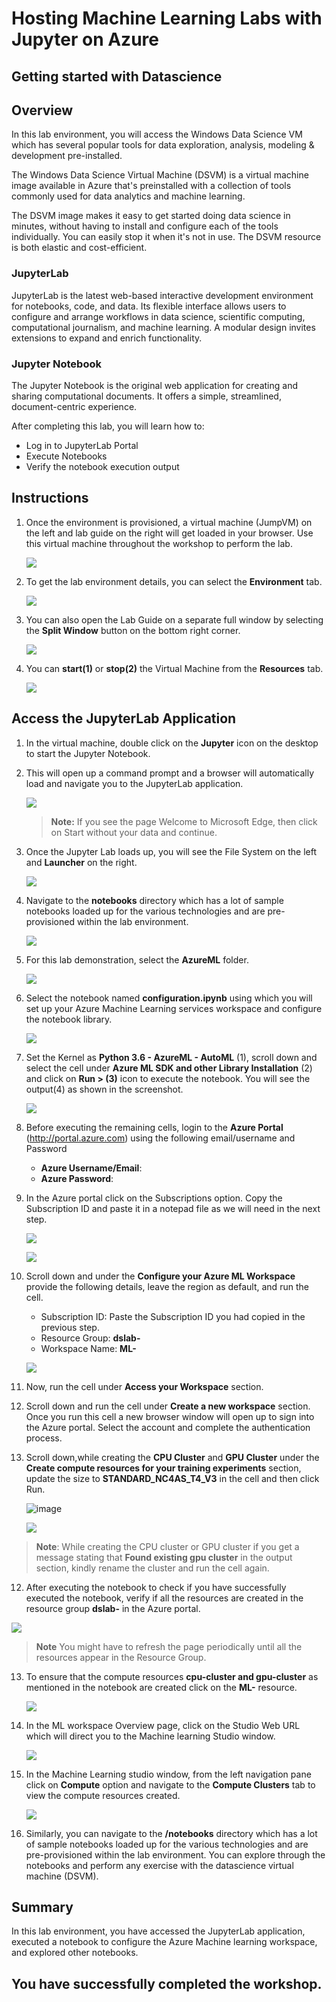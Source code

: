 # Hosting Machine Learning Labs with Jupyter on Azure

## Getting started with Datascience

## Overview

In this lab environment, you will access the Windows Data Science VM which has several popular tools for data exploration, analysis, modeling & development pre-installed.

The Windows Data Science Virtual Machine (DSVM) is a virtual machine image available in Azure that's preinstalled with a collection of tools commonly used for data analytics and machine learning.

The DSVM image makes it easy to get started doing data science in minutes, without having to install and configure each of the tools individually. You can easily stop it when it's not in use. The DSVM resource is both elastic and cost-efficient.

### JupyterLab
JupyterLab is the latest web-based interactive development environment for notebooks, code, and data. Its flexible interface allows users to configure and arrange workflows in data science, scientific computing, computational journalism, and machine learning. A modular design invites extensions to expand and enrich functionality.

### Jupyter Notebook
The Jupyter Notebook is the original web application for creating and sharing computational documents. It offers a simple, streamlined, document-centric experience.

After completing this lab, you will learn how to:

- Log in to JupyterLab Portal
- Execute Notebooks
- Verify the notebook execution output

## Instructions

1. Once the environment is provisioned, a virtual machine (JumpVM) on the left and lab guide on the right will get loaded in your browser. Use this virtual machine throughout the workshop to perform the lab.

   ![](../images/gp1.1.png)

2. To get the lab environment details, you can select the **Environment** tab.
   
   ![](../images/gp2.png)

3. You can also open the Lab Guide on a separate full window by selecting the **Split Window** button on the bottom right corner.
   
   ![](../images/gp3.png)
 
4. You can **start(1)** or **stop(2)** the Virtual Machine from the **Resources** tab.

   ![](../images/gp4.png)
   
## Access the JupyterLab Application

1. In the virtual machine, double click on the **Jupyter** icon on the desktop to start the Jupyter Notebook.

2. This will open up a command prompt and a browser will automatically load and navigate you to the JupyterLab application.

   ![](../images/jupyteronvm.png)

   >**Note:** If you see the page Welcome to Microsoft Edge, then click on Start without your data and continue. 
   
4. Once the Jupyter Lab loads up, you will see the File System on the left and **Launcher** on the right. 

   ![](../images/jupyterlab-browser.png)
   
5. Navigate to the **notebooks** directory which has a lot of sample notebooks loaded up for the various technologies and are pre-provisioned within the lab environment.

   ![](../images/notebooks.png)
   
6. For this lab demonstration, select the **AzureML** folder.

   ![](../images/AzureMLfolder.png)

7. Select the notebook named **configuration.ipynb** using which you will set up your Azure Machine Learning services workspace and configure the notebook library.

   ![](../images/gp5.png)

8. Set the Kernel as **Python 3.6 - AzureML - AutoML** (1), scroll down and select the cell under **Azure ML SDK and other Library Installation** (2) and click on **Run > (3)** icon to execute the notebook. You will see the output(4) as shown in the screenshot.

   ![](../images/gp6.png)
   
9. Before executing the remaining cells, login to the **Azure Portal** (<http://portal.azure.com>) using the following email/username and Password 

   * **Azure Username/Email**:  <inject key="AzureAdUserEmail"></inject> 
   * **Azure Password**:  <inject key="AzureAdUserPassword"></inject>

10. In the Azure portal click on the Subscriptions option. Copy the Subscription ID and paste it in a notepad file as we will need in the next step.

    ![](../images/gp7.png)

    ![](../images/gp8.png)

11. Scroll down and under the **Configure your Azure ML Workspace** provide the following details, leave the region as default, and run the cell.

    - Subscription ID: Paste the Subscription ID you had copied in the previous step.
    - Resource Group: **dslab-<inject key="DeploymentID"></inject>**
    - Workspace Name: **ML-<inject key="DeploymentID"></inject>**

     ![](../images/gp9.png)
    
12. Now, run the cell under **Access your Workspace** section.

13. Scroll down and run the cell under **Create a new workspace** section. Once you run this cell a new browser window will open up to sign into the Azure portal. Select the **<inject key="AzureAdUserEmail"></inject>** account and complete the authentication process.

11. Scroll down,while creating the **CPU Cluster** and **GPU Cluster** under the **Create compute resources for your training experiments** section, update the size to **STANDARD_NC4AS_T4_V3** in the cell and then click Run.

    ![image](https://github.com/user-attachments/assets/ed3d7b2e-b880-41ab-a83e-71bf5eeacceb)

    ![](../images/gpu.png)

   >**Note**: While creating the CPU cluster or GPU cluster if you get a message stating that **Found existing gpu cluster** in the output section, kindly rename the cluster and run the cell again.

12. After executing the notebook to check if you have successfully executed the notebook, verify if all the resources are created in the resource group **dslab-<inject key="DeploymentID"></inject>** in the Azure portal.

   ![](../images/gp10.png)
    
   >**Note** You might have to refresh the page periodically until all the resources appear in the Resource Group.

13. To ensure that the compute resources **cpu-cluster and gpu-cluster** as mentioned in the notebook are created click on the  **ML-<inject key="DeploymentID"></inject>** resource.

    ![](../images/gp11.png)

14. In the ML workspace Overview page, click on the Studio Web URL which will direct you to the Machine learning Studio window.

    ![](../images/gp12.png)

15. In the Machine Learning studio window, from the left navigation pane click on **Compute** option and navigate to the **Compute Clusters** tab to view the compute resources created.

    ![](../images/compute.png)

16. Similarly, you can navigate to the **/notebooks** directory which has a lot of sample notebooks loaded up for the various technologies and are pre-provisioned within the lab environment. You can explore through the notebooks and perform any exercise with the datascience virtual machine (DSVM).
   
 ## Summary
 
 In this lab environment, you have accessed the JupyterLab application, executed a notebook to configure the Azure Machine learning workspace, and explored other notebooks.

## You have successfully completed the workshop.
   

